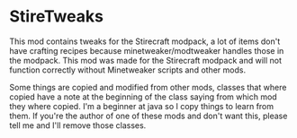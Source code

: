 StireTweaks
=================

This mod contains tweaks for the Stirecraft modpack, a lot of items don't have crafting recipes because minetweaker/modtweaker handles those in the modpack.
This mod was made for the Stirecraft modpack and will not function correctly without Minetweaker scripts and other mods.

Some things are copied and modified from other mods, classes that where copied have a note at the beginning of the class saying from which mod they where copied.
I'm a beginner at java so I copy things to learn from them.
If you're the author of one of these mods and don't want this, please tell me and I'll remove those classes. 
